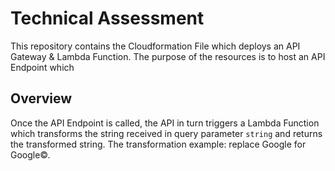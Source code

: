 # Technical Assessment

This repository contains the Cloudformation File which deploys an API Gateway & Lambda Function. The purpose of the resources is to host an API Endpoint which 

## Overview

Once the API Endpoint is called, the API in turn triggers a Lambda Function which transforms the string received in query parameter `string` and returns the transformed string. The transformation example: replace Google for Google©. 
